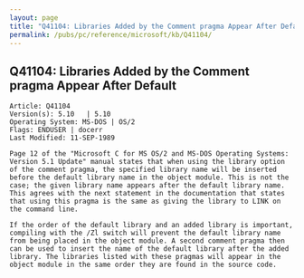 ```yaml
---
layout: page
title: "Q41104: Libraries Added by the Comment pragma Appear After Default"
permalink: /pubs/pc/reference/microsoft/kb/Q41104/
---
```


## Q41104: Libraries Added by the Comment pragma Appear After Default

	Article: Q41104
	Version(s): 5.10   | 5.10
	Operating System: MS-DOS | OS/2
	Flags: ENDUSER | docerr
	Last Modified: 11-SEP-1989
	
	Page 12 of the "Microsoft C for MS OS/2 and MS-DOS Operating Systems:
	Version 5.1 Update" manual states that when using the library option
	of the comment pragma, the specified library name will be inserted
	before the default library name in the object module. This is not the
	case; the given library name appears after the default library name.
	This agrees with the next statement in the documentation that states
	that using this pragma is the same as giving the library to LINK on
	the command line.
	
	If the order of the default library and an added library is important,
	compiling with the /Zl switch will prevent the default library name
	from being placed in the object module. A second comment pragma then
	can be used to insert the name of the default library after the added
	library. The libraries listed with these pragmas will appear in the
	object module in the same order they are found in the source code.
